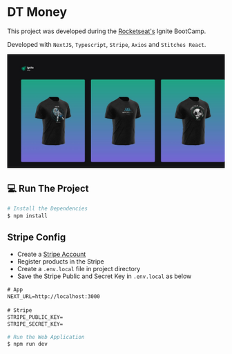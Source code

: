 # DT Money


This project was developed during the [Rocketseat's](https://www.rocketseat.com.br) Ignite BootCamp.

Developed with `NextJS`, `Typescript`, `Stripe`, `Axios` and `Stitches React`.

<p align=center>
  <img src="./.github/print.jpg" >
</p>

## 💻 Run The Project

```bash
# Install the Dependencies
$ npm install
```

## Stripe Config
* Create a [Stripe Account](https://dashboard.stripe.com)
* Register products in the Stripe
* Create a `.env.local` file in project directory
* Save the Stripe Public and Secret Key in `.env.local` as below

```title:Env
# App
NEXT_URL=http://localhost:3000

# Stripe
STRIPE_PUBLIC_KEY=
STRIPE_SECRET_KEY=
```


```bash
# Run the Web Application
$ npm run dev
```
